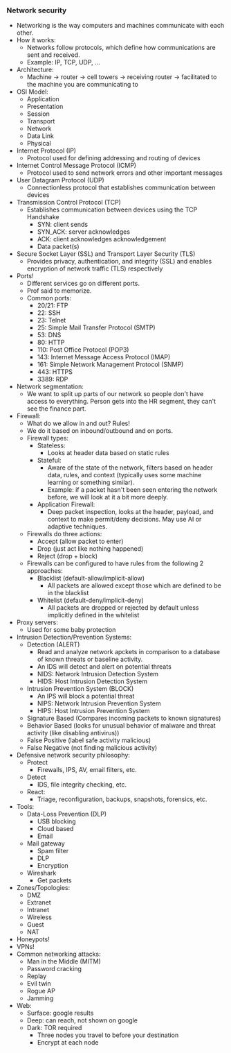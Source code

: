 ### Network security
- Networking is the way computers and machines communicate with each other.
- How it works:
	- Networks follow protocols, which define how communications are sent and received. 
	- Example: IP, TCP, UDP, ...
- Architecture:
	- Machine -> router -> cell towers -> receiving router -> facilitated to the machine you are communicating to
- OSI Model:
	- Application
	- Presentation
	- Session
	- Transport
	- Network
	- Data Link
	- Physical
- Internet Protocol (IP)
	- Protocol used for defining addressing and routing of devices
- Internet Control Message Protocol (ICMP)
	- Protocol used to send network errors and other important messages
- User Datagram Protocol (UDP)
	- Connectionless protocol that establishes communication between devices
- Transmission Control Protocol (TCP)
	- Establishes communication between devices using the TCP Handshake
		- SYN: client sends
		- SYN_ACK: server acknowledges
		- ACK: client acknowledges acknowledgement
		- Data packet(s)
- Secure Socket Layer (SSL) and Transport Layer Security (TLS)
	- Provides privacy, authentication, and integrity (SSL) and enables encryption of network traffic (TLS) respectively
- Ports!
	- Different services go on different ports.
	- Prof said to memorize.
	- Common ports:
		- 20/21: FTP
		- 22: SSH
		- 23: Telnet
		- 25: Simple Mail Transfer Protocol (SMTP)
		- 53: DNS
		- 80: HTTP
		- 110: Post Office Protocol (POP3)
		- 143: Internet Message Access Protocol (IMAP)
		- 161: Simple Network Management Protocol (SNMP)
		- 443: HTTPS
		- 3389: RDP
- Network segmentation:
	- We want to split up parts of our network so people don't have access to everything. Person gets into the HR segment, they can't see the finance part.
- Firewall:
	- What do we allow in and out? Rules!
	- We do it based on inbound/outbound and on ports.
	- Firewall types:
		- Stateless: 
			- Looks at header data based on static rules
		- Stateful:
			- Aware of the state of the network, filters based on header data, rules, and context (typically uses some machine learning or something similar).
			- Example: if a packet hasn't been seen entering the network before, we will look at it a bit more deeply.
		- Application Firewall:
			- Deep packet inspection, looks at the header, payload, and context to make permit/deny decisions. May use AI or adaptive techniques.
	- Firewalls do three actions:
		- Accept (allow packet to enter)
		- Drop (just act like nothing happened)
		- Reject (drop + block)
	- Firewalls can be configured to have rules from the following 2 approaches:
		- Blacklist (default-allow/implicit-allow)
			- All packets are allowed except those which are defined to be in the blacklist
		- Whitelist (default-deny/implicit-deny)
			- All packets are dropped or rejected by default unless implicitly defined in the whitelist
- Proxy servers:
	- Used for some baby protection
- Intrusion Detection/Prevention Systems:
	- Detection (ALERT)
		- Read and analyze network apckets in comparison to a database of known threats or baseline activity.
		- An IDS will detect and alert on potential threats
		- NIDS: Network Intrusion Detection System
		- HIDS: Host Intrusion Detection System
	- Intrusion Prevention System (BLOCK)
		- An IPS will block a potential threat
		- NIPS: Network Intrusion Prevention System
		- HIPS: Host Intrusion Prevention System
	- Signature Based (Compares incoming packets to known signatures)
	- Behavior Based (looks for unusual behavior of malware and threat activity (like disabling antivirus))
	- False Positive (label safe activity malicious)
	- False Negative (not finding malicious activity)
- Defensive network security philosophy:
	- Protect
		- Firewalls, IPS, AV, email filters, etc.
	- Detect
		- IDS, file integrity checking, etc.
	- React:
		- Triage, reconfiguration, backups, snapshots, forensics, etc.
- Tools:
	- Data-Loss Prevention (DLP)
		- USB blocking
		- Cloud based
		- Email
	- Mail gateway
		- Spam filter
		- DLP
		- Encryption
	- Wireshark
		- Get packets
- Zones/Topologies:
	- DMZ
	- Extranet
	- Intranet
	- Wireless
	- Guest
	- NAT
- Honeypots!
- VPNs!
- Common networking attacks:
	- Man in the Middle (MITM)
	- Password cracking
	- Replay
	- Evil twin
	- Rogue AP
	- Jamming
- Web:
	- Surface: google results
	- Deep: can reach, not shown on google
	- Dark: TOR required
		- Three nodes you travel to before your destination
		- Encrypt at each node